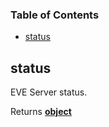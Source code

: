 <!-- Generated by documentation.js. Update this documentation by updating the source code. -->

### Table of Contents

-   [status][1]

## status

EVE Server status.

Returns **[object][2]** 

[1]: #status

[2]: https://developer.mozilla.org/docs/Web/JavaScript/Reference/Global_Objects/Object
